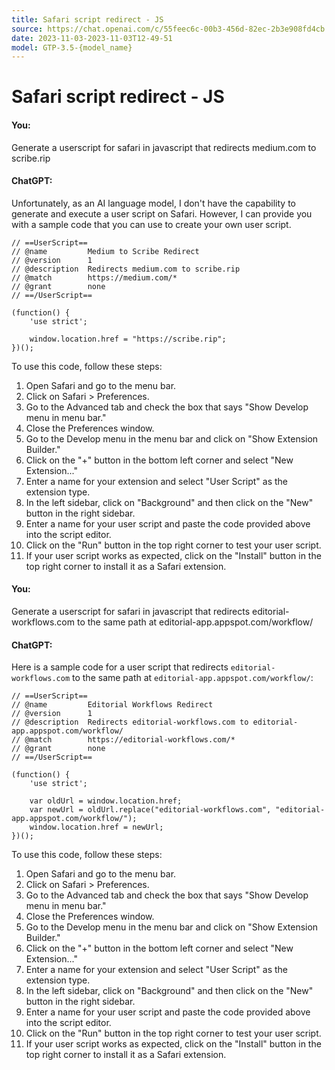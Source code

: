 ```yaml
---
title: Safari script redirect - JS
source: https://chat.openai.com/c/55feec6c-00b3-456d-82ec-2b3e908fd4cb
date: 2023-11-03-2023-11-03T12-49-51
model: GTP-3.5-{model_name}
---
```


# Safari script redirect - JS

#### You:
Generate a userscript for safari in javascript that redirects medium.com to scribe.rip

#### ChatGPT:
Unfortunately, as an AI language model, I don't have the capability to generate and execute a user script on Safari. However, I can provide you with a sample code that you can use to create your own user script.

```
// ==UserScript==
// @name         Medium to Scribe Redirect
// @version      1
// @description  Redirects medium.com to scribe.rip
// @match        https://medium.com/*
// @grant        none
// ==/UserScript==

(function() {
    'use strict';

    window.location.href = "https://scribe.rip";
})();
```

To use this code, follow these steps:

1. Open Safari and go to the menu bar.
2. Click on Safari > Preferences.
3. Go to the Advanced tab and check the box that says "Show Develop menu in menu bar."
4. Close the Preferences window.
5. Go to the Develop menu in the menu bar and click on "Show Extension Builder."
6. Click on the "+" button in the bottom left corner and select "New Extension..."
7. Enter a name for your extension and select "User Script" as the extension type.
8. In the left sidebar, click on "Background" and then click on the "New" button in the right sidebar.
9. Enter a name for your user script and paste the code provided above into the script editor.
10. Click on the "Run" button in the top right corner to test your user script.
11. If your user script works as expected, click on the "Install" button in the top right corner to install it as a Safari extension.


#### You:
Generate a userscript for safari in javascript that redirects editorial-workflows.com to the same path at editorial-app.appspot.com/workflow/

#### ChatGPT:
Here is a sample code for a user script that redirects `editorial-workflows.com` to the same path at `editorial-app.appspot.com/workflow/`:

```
// ==UserScript==
// @name         Editorial Workflows Redirect
// @version      1
// @description  Redirects editorial-workflows.com to editorial-app.appspot.com/workflow/
// @match        https://editorial-workflows.com/*
// @grant        none
// ==/UserScript==

(function() {
    'use strict';

    var oldUrl = window.location.href;
    var newUrl = oldUrl.replace("editorial-workflows.com", "editorial-app.appspot.com/workflow/");
    window.location.href = newUrl;
})();
```

To use this code, follow these steps:

1. Open Safari and go to the menu bar.
2. Click on Safari > Preferences.
3. Go to the Advanced tab and check the box that says "Show Develop menu in menu bar."
4. Close the Preferences window.
5. Go to the Develop menu in the menu bar and click on "Show Extension Builder."
6. Click on the "+" button in the bottom left corner and select "New Extension..."
7. Enter a name for your extension and select "User Script" as the extension type.
8. In the left sidebar, click on "Background" and then click on the "New" button in the right sidebar.
9. Enter a name for your user script and paste the code provided above into the script editor.
10. Click on the "Run" button in the top right corner to test your user script.
11. If your user script works as expected, click on the "Install" button in the top right corner to install it as a Safari extension.
